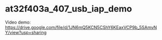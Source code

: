 # at32f403a_407_usb_iap_demo
 
Video demo: https://drive.google.com/file/d/1JN6mQ5KCN5CShY6KEaxVCP9b_5SAmvNY/view?usp=sharing
